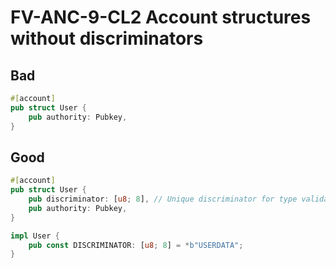 # FV-ANC-9-CL2 Account structures without discriminators

## Bad


```rust
#[account]
pub struct User {
    pub authority: Pubkey,
}
```

## Good


```rust
#[account]
pub struct User {
    pub discriminator: [u8; 8], // Unique discriminator for type validation
    pub authority: Pubkey,
}

impl User {
    pub const DISCRIMINATOR: [u8; 8] = *b"USERDATA";
}
```

